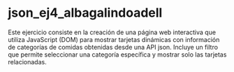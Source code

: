 # json_ej4_albagalindoadell
Este ejercicio consiste en la creación de una página web interactiva que utiliza JavaScript (DOM) para mostrar tarjetas dinámicas con información de categorías de comidas obtenidas desde una API json. Incluye un filtro que permite seleccionar una categoría específica y mostrar solo las tarjetas relacionadas. 
